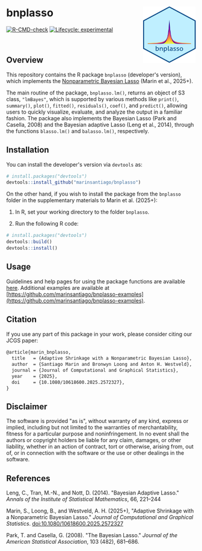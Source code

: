 # bnplasso <img src="man/figures/bnplasso.png" alt="bnplasso" width="140" height="150" align="right"> 

<!-- badges: start -->

[![R-CMD-check](https://github.com/marinsantiago/bnplasso/workflows/R-CMD-check/badge.svg)](https://github.com/marinsantiago/bnplasso/workflows/R-CMD-check/badge.svg)
[![Lifecycle: experimental](https://img.shields.io/badge/lifecycle-experimental-orange.svg)](https://lifecycle.r-lib.org/articles/stages.html#experimental)

<!-- badges: end -->

</br>

## Overview

This repository contains the R package `bnplasso` (developer's version), which implements the [Nonparametric Bayesian Lasso](https://doi.org/10.1080/10618600.2025.2572327) (Marin et al., 2025+).

The main routine of the package, ```bnplasso.lm()```, returns an object of S3 class, ```"lmBayes"```, which is supported by various methods 
like ```print()```, ```summary()```, ```plot()```, ```fitted()```, ```residuals()```, ```coef()```, 
and ```predict()```, allowing users to quickly visualize, evaluate, and analyze the output in a familiar fashion. 
The package also implements the Bayesian Lasso (Park and Casella, 2008) and the Bayesian 
adaptive Lasso (Leng et al., 2014), through the functions ```blasso.lm()``` 
and ```balasso.lm()```, respectively.

## Installation

You can install the developer's version via `devtools` as:

``` r
# install.packages("devtools")
devtools::install_github("marinsantiago/bnplasso")
```

On the other hand, if you wish to install the package from the `bnplasso` folder in the supplementary materials to Marin et al. (2025+):

  1. In R, set your working directory to the folder `bnplasso`.
  
  2. Run the following R code:
  
``` r
# install.packages("devtools")
devtools::build()
devtools::install()
```

## Usage

Guidelines and help pages for using the package functions are available [here](https://marinsantiago.github.io/bnplasso-site/reference/index.html).
Additional examples are available at [https://github.com/marinsantiago/bnplasso-examples](https://github.com/marinsantiago/bnplasso-examples).

## <a name="cite"></a> Citation

If you use any part of this package in your work, please consider citing our JCGS paper:

```TeX
@article{marin_bnplasso,
  title   = {Adaptive Shrinkage with a Nonparametric Bayesian Lasso},
  author  = {Santiago Marin and Bronwyn Loong and Anton H. Westveld},
  journal = {Journal of Computational and Graphical Statistics},
  year    = {2025},
  doi     = {10.1080/10618600.2025.2572327},
}
```

## Disclaimer

The software is provided "as is", without warranty of any kind, express or implied,
including but not limited to the warranties of merchantability, fitness for a particular
purpose and noninfringement. In no event shall the authors or copyright holders be liable
for any claim, damages, or other liability, whether in an action of contract, 
tort or otherwise, arising from, out of, or in connection with the software or the use
or other dealings in the software.

## <a name="refs"></a> References

Leng, C., Tran, M.-N., and Nott, D. (2014). "Bayesian Adaptive Lasso." *Annals of the Institute of Statistical Mathematics*, 66, 221–244

Marin, S., Loong, B., and Westveld, A. H. (2025+), "Adaptive Shrinkage with a Nonparametric Bayesian Lasso." *Journal of Computational and Graphical Statistics*. [doi:10.1080/10618600.2025.2572327](https://doi.org/10.1080/10618600.2025.2572327)

Park, T. and Casella, G. (2008). "The Bayesian Lasso." *Journal of the American Statistical Association*, 103 (482), 681–686.
